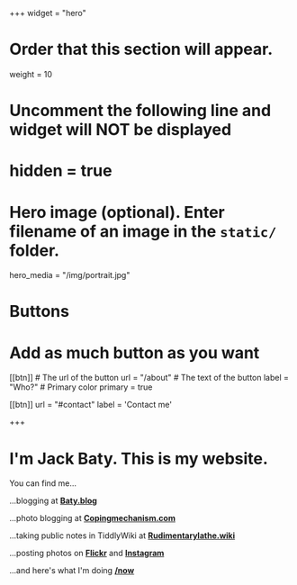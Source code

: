 +++
widget = "hero"
# Order that this section will appear.
weight = 10

# Uncomment the following line and widget will NOT be displayed
# hidden = true

# Hero image (optional). Enter filename of an image in the `static/` folder.
hero_media = "/img/portrait.jpg"

# Buttons
# Add as much button as you want
[[btn]]
	# The url of the button
  url = "/about"
	# The text of the button
  label = "Who?"
	# Primary color
	primary = true

[[btn]]
  url = "#contact"
  label = 'Contact me'

+++

# I'm Jack Baty. This is my website.

You can find me...

...blogging at **[Baty.blog](https://baty.blog)**

...photo blogging at **[Copingmechanism.com](https://copingmechanism.com)**

...taking public notes in TiddlyWiki at **[Rudimentarylathe.wiki](https://rudimentarylathe.wiki)**

...posting photos on **[Flickr](https://flickr.com/photos/jbaty)** 
and **[Instagram](https://instagram.com/jackbatyphoto)**

...and here's what I'm doing **[/now](https://copingmechanism.com/now)**

